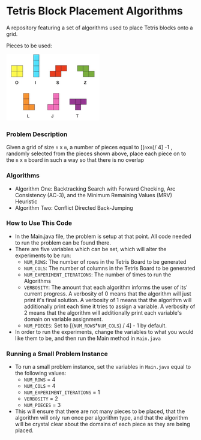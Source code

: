 # Tetris Block Placement Algorithms
A repository featuring a set of algorithms used to place Tetris blocks onto a grid.

Pieces to be used:

![img.png](img.png)

### Problem Description
Given a grid of size `n` x `m`, a number of pieces equal to [(`n`x`m`)/ 4] -1 , randomly selected from the pieces shown above, place each piece on to the `n` x `m` board in such a way so that there is no overlap 

### Algorithms
- Algorithm One: Backtracking Search with Forward Checking, Arc Consistency (AC-3), and the Minimum Remaining Values (MRV) Heuristic
- Algorithm Two: Conflict Directed Back-Jumping

### How to Use This Code
- In the Main.java file, the problem is setup at that point. All code needed to run the problem can be found there. 
- There are five variables which can be set, which will alter the experiments to be run:
  - `NUM_ROWS`: The number of rows in the Tetris Board to be generated
  - `NUM_COLS`: The number of columns in the Tetris Board to be generated
  - `NUM_EXPERIMENT_ITERATIONS`: The number of times to run the Algorithms
  - `VERBOSITY`: The amount that each algorithm informs the user of its' current progress. A verbosity of 0 means that the algorithm will just print it's final solution. A verbosity of 1 means that the algorithm will additionally print each time it tries to assign a variable. A verbosity of 2 means that the algorithm will additionally print each variable's domain on variable assignment. 
  - `NUM_PIECES`: Set to [(`NUM_ROWS`*`NUM_COLS`) / 4] - 1 by default.
- In order to run the experiments, change the variables to what you would like them to be, and then run the Main method in `Main.java`

### Running a Small Problem Instance
- To run a small problem instance, set the variables in `Main.java` equal to the following values:
  - `NUM_ROWS` = 4
  - `NUM_COLS` = 4
  - `NUM_EXPERIMENT_ITERATIONS` = 1
  - `VERBOSITY` = 2
  - `NUM_PIECES` = 3
- This will ensure that there are not many pieces to be placed, that the algorithm will only run once per algorithm type, and that the algorithm will be crystal clear about the domains of each piece as they are being placed. 